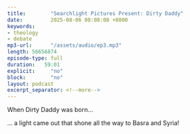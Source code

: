 ```yaml
---
title:        "Searchlight Pictures Present: Dirty Daddy"
date:         2025-08-06 08:08:08 +0800
keywords:
- theology
- debate
mp3-url:      "/assets/audio/ep3.mp3"
length: 56656874
episode-type: full
duration:   59:01
explicit:     "no"
block:        "no" 
layout: podcast
excerpt_separator: <!--more-->
---
```

When Dirty Daddy was born...
<!--more-->

... a light came out that shone all the way to Basra and Syria!
